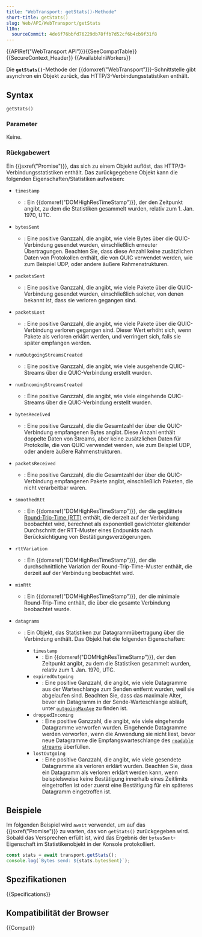 ```yaml
---
title: "WebTransport: getStats()-Methode"
short-title: getStats()
slug: Web/API/WebTransport/getStats
l10n:
  sourceCommit: 4de6f76bbfd76229db78ffb7d52cf6b4cb9f31f8
---
```


{{APIRef("WebTransport API")}}{{SeeCompatTable}}{{SecureContext_Header}} {{AvailableInWorkers}}

Die **`getStats()`**-Methode der {{domxref("WebTransport")}}-Schnittstelle gibt asynchron ein Objekt zurück, das HTTP/3-Verbindungsstatistiken enthält.

## Syntax

```js-nolint
getStats()
```

### Parameter

Keine.

### Rückgabewert

Ein {{jsxref("Promise")}}, das sich zu einem Objekt auflöst, das HTTP/3-Verbindungsstatistiken enthält.
Das zurückgegebene Objekt kann die folgenden Eigenschaften/Statistiken aufweisen:

- `timestamp`
  - : Ein {{domxref("DOMHighResTimeStamp")}}, der den Zeitpunkt angibt, zu dem die Statistiken gesammelt wurden, relativ zum 1. Jan. 1970, UTC.
- `bytesSent`
  - : Eine positive Ganzzahl, die angibt, wie viele Bytes über die QUIC-Verbindung gesendet wurden, einschließlich erneuter Übertragungen.
    Beachten Sie, dass diese Anzahl keine zusätzlichen Daten von Protokollen enthält, die von QUIC verwendet werden, wie zum Beispiel UDP, oder andere äußere Rahmenstrukturen.
- `packetsSent`
  - : Eine positive Ganzzahl, die angibt, wie viele Pakete über die QUIC-Verbindung gesendet wurden, einschließlich solcher, von denen bekannt ist, dass sie verloren gegangen sind.
- `packetsLost`
  - : Eine positive Ganzzahl, die angibt, wie viele Pakete über die QUIC-Verbindung verloren gegangen sind.
    Dieser Wert erhöht sich, wenn Pakete als verloren erklärt werden, und verringert sich, falls sie später empfangen werden.
- `numOutgoingStreamsCreated`
  - : Eine positive Ganzzahl, die angibt, wie viele ausgehende QUIC-Streams über die QUIC-Verbindung erstellt wurden.
- `numIncomingStreamsCreated`
  - : Eine positive Ganzzahl, die angibt, wie viele eingehende QUIC-Streams über die QUIC-Verbindung erstellt wurden.
- `bytesReceived`
  - : Eine positive Ganzzahl, die die Gesamtzahl der über die QUIC-Verbindung empfangenen Bytes angibt.
    Diese Anzahl enthält doppelte Daten von Streams, aber keine zusätzlichen Daten für Protokolle, die von QUIC verwendet werden, wie zum Beispiel UDP, oder andere äußere Rahmenstrukturen.
- `packetsReceived`
  - : Eine positive Ganzzahl, die die Gesamtzahl der über die QUIC-Verbindung empfangenen Pakete angibt, einschließlich Paketen, die nicht verarbeitbar waren.
- `smoothedRtt`
  - : Ein {{domxref("DOMHighResTimeStamp")}}, der die geglättete [Round-Trip-Time (RTT)](/de/docs/Glossary/Round_Trip_Time) enthält, die derzeit auf der Verbindung beobachtet wird, berechnet als exponentiell gewichteter gleitender Durchschnitt der RTT-Muster eines Endpunkts nach Berücksichtigung von Bestätigungsverzögerungen.
- `rttVariation`
  - : Ein {{domxref("DOMHighResTimeStamp")}}, der die durchschnittliche Variation der Round-Trip-Time-Muster enthält, die derzeit auf der Verbindung beobachtet wird.
- `minRtt`
  - : Ein {{domxref("DOMHighResTimeStamp")}}, der die minimale Round-Trip-Time enthält, die über die gesamte Verbindung beobachtet wurde.
- `datagrams`

  - : Ein Objekt, das Statistiken zur Datagrammübertragung über die Verbindung enthält.
    Das Objekt hat die folgenden Eigenschaften:

    - `timestamp`
      - : Ein {{domxref("DOMHighResTimeStamp")}}, der den Zeitpunkt angibt, zu dem die Statistiken gesammelt wurden, relativ zum 1. Jan. 1970, UTC.
    - `expiredOutgoing`
      - : Eine positive Ganzzahl, die angibt, wie viele Datagramme aus der Warteschlange zum Senden entfernt wurden, weil sie abgelaufen sind.
        Beachten Sie, dass das maximale Alter, bevor ein Datagramm in der Sende-Warteschlange abläuft, unter [`outgoingMaxAge`](/de/docs/Web/API/WebTransportDatagramDuplexStream/outgoingMaxAge) zu finden ist.
    - `droppedIncoming`
      - : Eine positive Ganzzahl, die angibt, wie viele eingehende Datagramme verworfen wurden.
        Eingehende Datagramme werden verworfen, wenn die Anwendung sie nicht liest, bevor neue Datagramme die Empfangswarteschlange des [`readable` streams](/de/docs/Web/API/WebTransportDatagramDuplexStream/readable) überfüllen.
    - `lostOutgoing`
      - : Eine positive Ganzzahl, die angibt, wie viele gesendete Datagramme als verloren erklärt wurden.
        Beachten Sie, dass ein Datagramm als verloren erklärt werden kann, wenn beispielsweise keine Bestätigung innerhalb eines Zeitlimits eingetroffen ist oder zuerst eine Bestätigung für ein späteres Datagramm eingetroffen ist.

<!-- Hinweis: Dies ist nicht in Firefox IDL und Methode noch nicht von anderen in https://searchfox.org/mozilla-central/commit/4e6970cd336f1b642c0be6c9b697b4db5f7b6aeb implementiert
- `estimatedSendRate`
  - : Eine positive Ganzzahl, die die geschätzte Rate angibt, mit der die in der Warteschlange stehenden Daten vom Benutzeragenten gesendet werden, in Bit pro Sekunde.
    Diese Rate gilt für alle Streams und Datagramme, die eine `WebTransport`-Sitzung teilen.
    Das Mitglied ist nicht vorhanden, wenn die Sitzung mit anderen in einer gemeinsamen Verbindung gepoolt wird (siehe [`allowPooling`](/de/docs/Web/API/WebTransport/WebTransport#allowpooling) im `WebTransport`-Konstruktor), oder wenn der Benutzeragent noch keine Schätzung hat.
-->

## Beispiele

Im folgenden Beispiel wird `await` verwendet, um auf das {{jsxref("Promise")}} zu warten, das von `getStats()` zurückgegeben wird.
Sobald das Versprechen erfüllt ist, wird das Ergebnis der `bytesSent`-Eigenschaft im Statistikenobjekt in der Konsole protokolliert.

```js
const stats = await transport.getStats();
console.log(`Bytes send: ${stats.bytesSent}`);
```

## Spezifikationen

{{Specifications}}

## Kompatibilität der Browser

{{Compat}}
